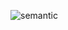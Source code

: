 ![semantic](https://github.com/aniket-wankhade0101/sematic.github.io./assets/141629748/e1366a09-6927-4fb6-a950-58115f280278)
